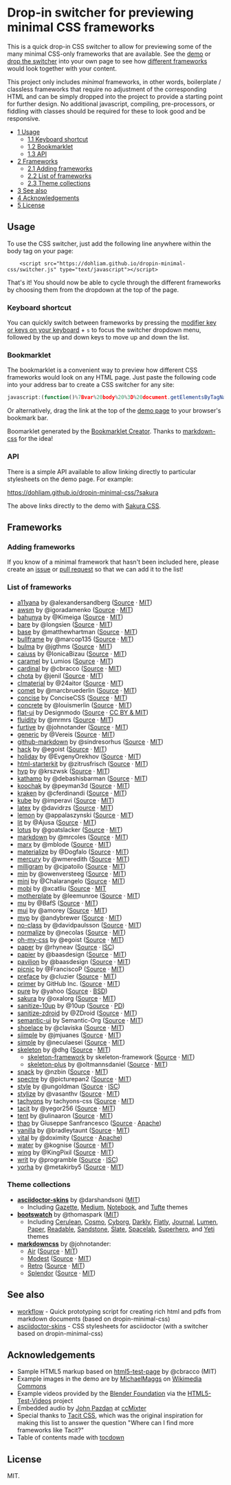 # Drop-in switcher for previewing minimal CSS frameworks

This is a quick drop-in CSS switcher to allow for previewing some of the many minimal CSS-only frameworks that are available. See the [demo](https://dohliam.github.io/dropin-minimal-css) or [drop the switcher](#usage) into your own page to see how [different frameworks](#list-of-frameworks) would look together with your content.

This project only includes _minimal_ frameworks, in other words, boilerplate / classless frameworks that require no adjustment of the corresponding HTML and can be simply dropped into the project to provide a starting point for further design. No additional javascript, compiling, pre-processors, or fiddling with classes should be required for these to look good and be responsive.

* [1 Usage](#usage)
  * [1.1 Keyboard shortcut](#keyboard-shortcut)
  * [1.2 Bookmarklet](#bookmarklet)
  * [1.3 API](#api)
* [2 Frameworks](#frameworks)
  * [2.1 Adding frameworks](#adding-frameworks)
  * [2.2 List of frameworks](#list-of-frameworks)
  * [2.3 Theme collections](#theme-collections)
* [3 See also](#see-also)
* [4 Acknowledgements](#acknowledgements)
* [5 License](#license)

## Usage

To use the CSS switcher, just add the following line anywhere within the body tag on your page:

        <script src="https://dohliam.github.io/dropin-minimal-css/switcher.js" type="text/javascript"></script>

That's it! You should now be able to cycle through the different frameworks by choosing them from the dropdown at the top of the page.

### Keyboard shortcut

You can quickly switch between frameworks by pressing the [modifier key or keys on your keyboard](https://github.com/dohliam/xsampa#access-keys) + `s` to focus the switcher dropdown menu, followed by the up and down keys to move up and down the list.

### Bookmarklet

The bookmarklet is a convenient way to preview how different CSS frameworks would look on any HTML page. Just paste the following code into your address bar to create a CSS switcher for any site:

```javascript
javascript:(function()%7Bvar%20body%20%3D%20document.getElementsByTagName('body')%5B0%5D%3Bscript%20%3D%20document.createElement('script')%3Bscript.type%3D%20'text%2Fjavascript'%3Bscript.src%3D%20'https%3A%2F%2Fdohliam.github.io%2Fdropin-minimal-css%2Fswitcher.js'%3Bbody.appendChild(script)%7D)()
```

Or alternatively, drag the link at the top of the [demo page](https://dohliam.github.io/dropin-minimal-css) to your browser's bookmark bar.

Boomarklet generated by the [Bookmarklet Creator](http://mrcoles.com/bookmarklet/). Thanks to [markdown-css](https://github.com/mrcoles/markdown-css) for the idea!

### API

There is a simple API available to allow linking directly to particular stylesheets on the demo page. For example:

https://dohliam.github.io/dropin-minimal-css/?sakura

The above links directly to the demo with [Sakura CSS](https://dohliam.github.io/dropin-minimal-css/?sakura).

## Frameworks

### Adding frameworks

If you know of a minimal framework that hasn't been included here, please create an [issue](https://github.com/dohliam/dropin-minimal-css/issues) or [pull request](https://github.com/dohliam/dropin-minimal-css/pulls) so that we can add it to the list!

### List of frameworks

* [a11yana](https://dohliam.github.io/dropin-minimal-css/?a11yana) by @alexandersandberg ([Source](https://github.com/alexandersandberg/a11yana) · [MIT](https://github.com/alexandersandberg/a11yana/blob/master/LICENSE.md))
* [awsm](https://dohliam.github.io/dropin-minimal-css/?awsm) by @igoradamenko ([Source](https://github.com/igoradamenko/awsm.css) · [MIT](https://github.com/igoradamenko/awsm.css/blob/master/LICENSE.md))
* [bahunya](https://dohliam.github.io/dropin-minimal-css/?bahunya) by @Kimeiga ([Source](https://github.com/Kimeiga/bahunya) · [MIT](https://github.com/Kimeiga/bahunya/blob/master/LICENSE))
* [bare](https://dohliam.github.io/dropin-minimal-css/?bare) by @longsien ([Source](https://github.com/longsien/BareCSS) · [MIT](https://github.com/longsien/BareCSS/blob/master/LICENSE))
* [base](https://dohliam.github.io/dropin-minimal-css/?base) by @matthewhartman ([Source](https://github.com/matthewhartman/base) · [MIT](https://github.com/matthewhartman/base#license))
* [bullframe](https://dohliam.github.io/dropin-minimal-css/?bullframe) by @marcop135 ([Source](https://github.com/marcop135/bullframe.css) · [MIT](https://github.com/marcop135/bullframe.css/blob/master/LICENSE.md))
* [bulma](https://dohliam.github.io/dropin-minimal-css/?bulma) by @jgthms ([Source](https://github.com/jgthms/bulma) · [MIT](https://github.com/jgthms/bulma/blob/master/LICENSE))
* [caiuss](https://dohliam.github.io/dropin-minimal-css/?caiuss) by @IonicaBizau ([Source](https://github.com/IonicaBizau/CaiuSS) · [MIT](http://showalicense.com/?fullname=Ionic%C4%83%20Biz%C4%83u%20%3Cbizauionica%40gmail.com%3E%20(http%3A%2F%2Fionicabizau.net)&year=2015#license-mit))
* [caramel](https://dohliam.github.io/dropin-minimal-css/?caramel) by Lumios ([Source](https://github.com/lumios/caramel) · [MIT](https://github.com/lumios/caramel/blob/master/LICENSE))
* [cardinal](https://dohliam.github.io/dropin-minimal-css/?cardinal) by @cbracco ([Source](https://github.com/cardinalcss/cardinalcss) · [MIT](https://github.com/cardinalcss/cardinalcss/blob/master/LICENSE.md))
* [chota](https://dohliam.github.io/dropin-minimal-css/?chota) by @jenil ([Source](https://github.com/jenil/chota) · [MIT](https://github.com/jenil/chota/blob/master/LICENSE))
* [clmaterial](https://dohliam.github.io/dropin-minimal-css/?clmaterial) by @24aitor ([Source](https://github.com/24aitor/CLMaterial) · [MIT](https://github.com/24aitor/CLMaterial/blob/master/LICENSE))
* [comet](https://dohliam.github.io/dropin-minimal-css/?comet) by @marcbruederlin ([Source](https://github.com/marcbruederlin/comet) · [MIT](https://github.com/marcbruederlin/comet/blob/master/LICENSE))
* [concise](https://dohliam.github.io/dropin-minimal-css/?concise) by ConciseCSS ([Source](https://github.com/ConciseCSS/concise.css) · [MIT](https://github.com/ConciseCSS/concise.css/blob/master/LICENSE))
* [concrete](https://dohliam.github.io/dropin-minimal-css/?concrete) by @louismerlin ([Source](https://github.com/louismerlin/concrete.css) · [MIT](https://github.com/louismerlin/concrete.css/blob/master/LICENSE))
* [flat-ui](https://dohliam.github.io/dropin-minimal-css/?flat-ui) by Designmodo ([Source](https://github.com/designmodo/Flat-UI) · [CC BY & MIT](https://github.com/designmodo/Flat-UI#copyright-and-license))
* [fluidity](https://dohliam.github.io/dropin-minimal-css/?fluidity) by @mrmrs ([Source](https://github.com/mrmrs/fluidity) · [MIT](https://github.com/mrmrs/fluidity/blob/master/README.md))
* [furtive](https://dohliam.github.io/dropin-minimal-css/?furtive) by @johnotander ([Source](https://github.com/johnotander/furtive) · [MIT](https://github.com/johnotander/furtive/blob/master/LICENSE))
* [generic](https://dohliam.github.io/dropin-minimal-css/?generic) by @Vereis ([Source](https://github.com/Vereis/generic.css) · [MIT](https://github.com/Vereis/generic.css))
* [github-markdown](https://dohliam.github.io/dropin-minimal-css/?github-markdown) by @sindresorhus ([Source](https://github.com/sindresorhus/github-markdown-css) · [MIT](https://github.com/sindresorhus/github-markdown-css/blob/gh-pages/license))
* [hack](https://dohliam.github.io/dropin-minimal-css/?hack) by @egoist ([Source](https://github.com/egoist/hack) · [MIT](https://github.com/egoist/hack/blob/master/LICENSE))
* [holiday](https://dohliam.github.io/dropin-minimal-css/?holiday) by @EvgenyOrekhov ([Source](https://github.com/EvgenyOrekhov/holiday.css) · [MIT](https://github.com/EvgenyOrekhov/holiday.css/blob/master/LICENSE))
* [html-starterkit](https://dohliam.github.io/dropin-minimal-css/?html-starterkit) by @zitrusfrisch ([Source](https://github.com/zitrusfrisch/HTML-StarterKit) · [MIT](https://github.com/zitrusfrisch/HTML-StarterKit#its-free))
* [hyp](https://dohliam.github.io/dropin-minimal-css/?hyp) by @krszwsk ([Source](https://github.com/krszwsk/hyp) · [MIT](https://github.com/krszwsk/hyp/blob/master/LICENSE))
* [kathamo](https://dohliam.github.io/dropin-minimal-css/?kathamo) by @debashisbarman ([Source](https://github.com/kathamo/Kathamo) · [MIT](https://github.com/kathamo/Kathamo/blob/master/LICENSE))
* [koochak](https://dohliam.github.io/dropin-minimal-css/?koochak) by @peyman3d ([Source](https://github.com/peyman3d/koochak) · [MIT](https://github.com/peyman3d/koochak/blob/master/LICENSE))
* [kraken](https://dohliam.github.io/dropin-minimal-css/?kraken) by @cferdinandi ([Source](https://github.com/cferdinandi/kraken) · [MIT](https://github.com/cferdinandi/kraken/blob/master/LICENSE.md))
* [kube](https://dohliam.github.io/dropin-minimal-css/?kube) by @imperavi ([Source](https://github.com/imperavi/kube) · [MIT](https://github.com/imperavi/kube/blob/master/LICENSE))
* [latex](https://dohliam.github.io/dropin-minimal-css/?latex) by @davidrzs ([Source](https://github.com/davidrzs/latexcss) · [MIT](https://github.com/davidrzs/latexcss/blob/master/LICENSE))
* [lemon](https://dohliam.github.io/dropin-minimal-css/?lemon) by @appalaszynski ([Source](https://github.com/appalaszynski/lemon) · [MIT](https://github.com/appalaszynski/lemon/blob/master/LICENSE))
* [lit](https://dohliam.github.io/dropin-minimal-css/?lit) by @Ajusa ([Source](https://github.com/Ajusa/lit) · [MIT](https://github.com/Ajusa/lit/blob/master/LICENSE))
* [lotus](https://dohliam.github.io/dropin-minimal-css/?lotus) by @goatslacker ([Source](https://github.com/goatslacker/lotus.css) · [MIT](https://github.com/goatslacker/lotus.css#license))
* [markdown](https://dohliam.github.io/dropin-minimal-css/?markdown) by @mrcoles ([Source](https://github.com/mrcoles/markdown-css) · [MIT](https://github.com/mrcoles/markdown-css/blob/master/license.txt))
* [marx](https://dohliam.github.io/dropin-minimal-css/?marx) by @mblode ([Source](https://github.com/mblode/marx) · [MIT](https://github.com/mblode/marx/blob/master/LICENSE.md))
* [materialize](https://dohliam.github.io/dropin-minimal-css/?materialize) by @Dogfalo ([Source](https://github.com/Dogfalo/materialize) · [MIT](https://github.com/Dogfalo/materialize/blob/v1-dev/LICENSE))
* [mercury](https://dohliam.github.io/dropin-minimal-css/?mercury) by @wmeredith ([Source](https://github.com/wmeredith/MercuryCSS) · [MIT](https://github.com/wmeredith/MercuryCSS/blob/master/LICENSE))
* [milligram](https://dohliam.github.io/dropin-minimal-css/?milligram) by @cjpatoilo ([Source](https://github.com/milligram/milligram) · [MIT](http://cjpatoilo.mit-license.org/))
* [min](https://dohliam.github.io/dropin-minimal-css/?min) by @owenversteeg ([Source](https://github.com/owenversteeg/min) · [MIT](https://github.com/owenversteeg/min#license))
* [mini](https://dohliam.github.io/dropin-minimal-css/?mini) by @Chalarangelo ([Source](https://github.com/Chalarangelo/mini.css) · [MIT](https://github.com/Chalarangelo/mini.css/blob/master/LICENSE))
* [mobi](https://dohliam.github.io/dropin-minimal-css/?mobi) by @xcatliu ([Source](https://github.com/mobi-css/mobi.css) · [MIT](https://github.com/mobi-css/mobi.css/blob/master/LICENSE)
* [motherplate](https://dohliam.github.io/dropin-minimal-css/?motherplate) by @leemunroe ([Source](https://github.com/leemunroe/motherplate) · [MIT](https://github.com/leemunroe/motherplate/blob/master/LICENSE))
* [mu](https://dohliam.github.io/dropin-minimal-css/?mu) by @BafS ([Source](https://github.com/BafS/mu) · [MIT](https://github.com/BafS/mu/blob/gh-pages/LICENSE))
* [mui](https://dohliam.github.io/dropin-minimal-css/?mui) by @amorey ([Source](https://github.com/muicss/mui) · [MIT](https://github.com/muicss/mui/blob/master/LICENSE.txt))
* [mvp](https://dohliam.github.io/dropin-minimal-css/?mvp) by @andybrewer ([Source](https://github.com/andybrewer/mvp) · [MIT](https://github.com/andybrewer/mvp/blob/master/LICENSE))
* [no-class](https://dohliam.github.io/dropin-minimal-css/?no-class) by @davidpaulsson ([Source](https://github.com/davidpaulsson/no-class) · [MIT](https://github.com/davidpaulsson/no-class/blob/master/LICENSE.txt))
* [normalize](https://dohliam.github.io/dropin-minimal-css/?normalize) by @necolas ([Source](https://github.com/necolas/normalize.css) · [MIT](https://github.com/necolas/normalize.css/blob/master/LICENSE.md))
* [oh-my-css](https://dohliam.github.io/dropin-minimal-css/?oh-my-css) by @egoist ([Source](https://github.com/egoist/oh-my-css) · [MIT](https://github.com/egoist/oh-my-css/blob/gh-pages/LICENSE))
* [paper](https://dohliam.github.io/dropin-minimal-css/?paper) by @rhyneav ([Source](https://github.com/papercss/papercss) · [ISC](https://github.com/papercss/papercss/blob/master/license))
* [papier](https://dohliam.github.io/dropin-minimal-css/?papier) by @baasdesign ([Source](https://github.com/alexanderGugel/papier) · [MIT](https://github.com/alexanderGugel/papier/blob/master/LICENSE.md))
* [pavilion](https://dohliam.github.io/dropin-minimal-css/?pavilion) by @baasdesign ([Source](https://github.com/getpavilion/pavilion) · [MIT](https://github.com/getpavilion/pavilion/blob/master/license))
* [picnic](https://dohliam.github.io/dropin-minimal-css/?picnic) by @FranciscoP ([Source](https://github.com/picnicss/picnic) · [MIT](https://github.com/picnicss/picnic/blob/master/LICENSE))
* [preface](https://dohliam.github.io/dropin-minimal-css/?preface) by @cluzier ([Source](https://github.com/cluzier/PrefaceCSS) · [MIT](https://github.com/cluzier/PrefaceCSS/blob/master/LICENSE))
* [primer](https://dohliam.github.io/dropin-minimal-css/?primer) by GitHub Inc. ([Source](https://github.com/primer/css) · [MIT](https://github.com/primer/css/blob/master/LICENSE))
* [pure](https://dohliam.github.io/dropin-minimal-css/?pure) by @yahoo ([Source](https://github.com/yahoo/pure/) · [BSD](https://github.com/yahoo/pure/blob/master/LICENSE.md))
* [sakura](https://dohliam.github.io/dropin-minimal-css/?sakura) by @oxalorg ([Source](https://github.com/oxalorg/sakura) · [MIT](https://github.com/oxalorg/sakura/blob/master/LICENSE.txt))
* [sanitize-10up](https://dohliam.github.io/dropin-minimal-css/?sanitize-10up) by @10up ([Source](https://github.com/10up/sanitize.css) · [PD](https://github.com/10up/sanitize.css/blob/master/LICENSE.md))
* [sanitize-zdroid](https://dohliam.github.io/dropin-minimal-css/?sanitize-zdroid) by @ZDroid ([Source](https://github.com/ZDroid/sanitize.css) · [MIT](https://github.com/ZDroid/sanitize.css/blob/master/LICENSE.md))
* [semantic-ui](https://dohliam.github.io/dropin-minimal-css/?semantic-ui) by Semantic-Org ([Source](https://github.com/semantic-org/semantic-ui) · [MIT](https://github.com/Semantic-Org/Semantic-UI/blob/master/LICENSE.md))
* [shoelace](https://dohliam.github.io/dropin-minimal-css/?shoelace) by @claviska ([Source](https://github.com/claviska/shoelace-css) · [MIT](https://github.com/claviska/shoelace-css/blob/master/LICENSE.md))
* [siimple](https://dohliam.github.io/dropin-minimal-css/?siimple) by @jmjuanes ([Source](https://github.com/siimple/siimple) · [MIT](https://github.com/siimple/siimple/blob/master/LICENSE.md))
* [simple](https://dohliam.github.io/dropin-minimal-css/?simple) by @neculaesei ([Source](https://github.com/neculaesei/simplecss) · [MIT](http://opensource.org/licenses/mit-license.php))
* [skeleton](https://dohliam.github.io/dropin-minimal-css/?skeleton) by @dhg ([Source](https://github.com/dhg/Skeleton) · [MIT](https://github.com/dhg/Skeleton/blob/master/LICENSE.md))
  * [skeleton-framework](https://dohliam.github.io/dropin-minimal-css/?skeleton-framework) by skeleton-framework ([Source](https://github.com/skeleton-framework/skeleton-framework) · [MIT](https://github.com/skeleton-framework/skeleton-framework/blob/master/LICENSE))
  * [skeleton-plus](https://dohliam.github.io/dropin-minimal-css/?skeleton-plus) by @oltmannsdaniel ([Source](https://github.com/oltmannsdaniel/skeleton-plus) · [MIT](https://github.com/oltmannsdaniel/skeleton-plus/blob/master/LICENSE))
* [snack](https://dohliam.github.io/dropin-minimal-css/?snack) by @nzbin ([Source](https://github.com/snack-ui/snack) · [MIT](https://github.com/snack-ui/snack/blob/master/LICENSE))
* [spectre](https://dohliam.github.io/dropin-minimal-css/?spectre) by @picturepan2 ([Source](https://github.com/picturepan2/spectre) · [MIT](https://github.com/picturepan2/spectre/blob/master/LICENSE))
* [style](https://dohliam.github.io/dropin-minimal-css/?style) by @ungoldman ([Source](https://github.com/ungoldman/style.css) · [ISC](https://github.com/ungoldman/style.css/blob/master/license.md))
* [stylize](https://dohliam.github.io/dropin-minimal-css/?stylize) by @vasanthv ([Source](https://github.com/vasanthv/stylize.css) · [MIT](https://github.com/vasanthv/stylize.css/blob/master/LICENSE))
* [tachyons](https://dohliam.github.io/dropin-minimal-css/?tachyons) by tachyons-css ([Source](https://github.com/tachyons-css/tachyons/) · [MIT](https://github.com/tachyons-css/tachyons/blob/master/license))
* [tacit](https://dohliam.github.io/dropin-minimal-css/?tacit) by @yegor256 ([Source](https://github.com/yegor256/tacit) · [MIT](https://github.com/yegor256/tacit/blob/master/LICENSE))
* [tent](https://dohliam.github.io/dropin-minimal-css/?tent) by @ulinaaron ([Source](https://github.com/sitetent/tentcss) · [MIT](https://github.com/sitetent/tentcss/blob/master/LICENSE))
* [thao](https://dohliam.github.io/dropin-minimal-css/?thao) by Giuseppe Sanfrancesco ([Source](https://github.com/ThaoFramework/Thao/) · [Apache](http://www.apache.org/licenses/LICENSE-2.0))
* [vanilla](https://dohliam.github.io/dropin-minimal-css/?vanilla) by @bradleytaunt ([Source](https://github.com/bradleytaunt/vanilla-css) · [MIT](https://github.com/bradleytaunt/vanilla-css/blob/master/LICENSE))
* [vital](https://dohliam.github.io/dropin-minimal-css/?vital) by @doximity ([Source](https://github.com/doximity/vital) · [Apache](https://github.com/doximity/vital/blob/master/LICENSE.md))
* [water](https://dohliam.github.io/dropin-minimal-css/?water) by @kognise ([Source](https://github.com/kognise/water.css) · [MIT](https://github.com/kognise/water.css/blob/master/LICENSE.md))
* [wing](https://dohliam.github.io/dropin-minimal-css/?wing) by @KingPixil ([Source](https://github.com/KingPixil/wing/) · [MIT](https://github.com/KingPixil/wing/blob/master/LICENSE))
* [writ](https://dohliam.github.io/dropin-minimal-css/?writ) by @programble ([Source](https://github.com/programble/writ) · [ISC](https://github.com/programble/writ/blob/master/LICENSE))
* [yorha](https://dohliam.github.io/dropin-minimal-css/?yorha) by @metakirby5 ([Source](https://github.com/metakirby5/yorha) · [MIT](https://github.com/metakirby5/yorha/blob/master/LICENSE))

### Theme collections

* **[asciidoctor-skins](https://github.com/darshandsoni/asciidoctor-skins)** by @darshandsoni ([MIT](https://github.com/darshandsoni/asciidoctor-skins/blob/gh-pages/LICENSE))
  * Including [Gazette](https://dohliam.github.io/dropin-minimal-css/?ads-gazette), [Medium](https://dohliam.github.io/dropin-minimal-css/?ads-medium), [Notebook](https://dohliam.github.io/dropin-minimal-css/?ads-notebook), and [Tufte](https://dohliam.github.io/dropin-minimal-css/?ads-tufte) themes
* **[bootswatch](https://github.com/thomaspark/bootswatch/)** by @thomaspark ([MIT](https://github.com/thomaspark/bootswatch/blob/gh-pages/LICENSE))
  * Including [Cerulean](https://dohliam.github.io/dropin-minimal-css/?boot-cerulean/), [Cosmo](https://dohliam.github.io/dropin-minimal-css/?boot-cosmo/), [Cyborg](https://dohliam.github.io/dropin-minimal-css/?boot-cyborg/), [Darkly](https://dohliam.github.io/dropin-minimal-css/?boot-darkly/), [Flatly](https://dohliam.github.io/dropin-minimal-css/?boot-flatly/), [Journal](https://dohliam.github.io/dropin-minimal-css/?boot-journal/), [Lumen](https://dohliam.github.io/dropin-minimal-css/?boot-lumen/), [Paper](https://dohliam.github.io/dropin-minimal-css/?boot-paper/), [Readable](https://dohliam.github.io/dropin-minimal-css/?boot-readable/), [Sandstone](https://dohliam.github.io/dropin-minimal-css/?boot-sandstone/), [Slate](https://dohliam.github.io/dropin-minimal-css/?boot-slate/), [Spacelab](https://dohliam.github.io/dropin-minimal-css/?boot-spacelab/), [Superhero](https://dohliam.github.io/dropin-minimal-css/?boot-superhero/), and [Yeti](https://dohliam.github.io/dropin-minimal-css/?boot-yeti/) themes
* **[markdowncss](https://github.com/markdowncss)** by @johnotander:
  * [Air](https://dohliam.github.io/dropin-minimal-css/?air) ([Source](https://github.com/markdowncss/air) · [MIT](https://github.com/markdowncss/air/blob/master/LICENSE))
  * [Modest](https://dohliam.github.io/dropin-minimal-css/?modest) ([Source](https://github.com/markdowncss/modest) · [MIT](https://github.com/markdowncss/modest/blob/master/LICENSE))
  * [Retro](https://dohliam.github.io/dropin-minimal-css/?retro) ([Source](https://github.com/markdowncss/retro) · [MIT](https://github.com/markdowncss/retro/blob/master/LICENSE))
  * [Splendor](https://dohliam.github.io/dropin-minimal-css/?splendor) ([Source](https://github.com/markdowncss/splendor) · [MIT](https://github.com/markdowncss/splendor/blob/master/LICENSE))

## See also

* [workflow](https://github.com/dohliam/workflow) - Quick prototyping script for creating rich html and pdfs from markdown documents (based on dropin-minimal-css)
* [asciidoctor-skins](https://github.com/darshandsoni/asciidoctor-skins) - CSS stylesheets for asciidoctor (with a switcher based on dropin-minimal-css)

## Acknowledgements

* Sample HTML5 markup based on [html5-test-page](https://github.com/cbracco/html5-test-page) by @cbracco (MIT)
* Example images in the demo are by [MichaelMaggs](https://commons.wikimedia.org/wiki/User:MichaelMaggs) on [Wikimedia Commons](https://commons.wikimedia.org)
* Example videos provided by the [Blender Foundation](https://peach.blender.org/) via the [HTML5-Test-Videos](https://github.com/benhosmer/HTML5-Test-Videos) project
* Embedded audio by [John Pazdan](http://ccmixter.org/files/flatwound/14476) at [ccMixter](http://ccmixter.org/files/flatwound/14476)
* Special thanks to [Tacit CSS](https://github.com/yegor256/tacit), which was the original inspiration for making this list to answer the question "Where can I find more frameworks like Tacit?"
* Table of contents made with [tocdown](https://github.com/dohliam/tocdown)

## License

MIT.
